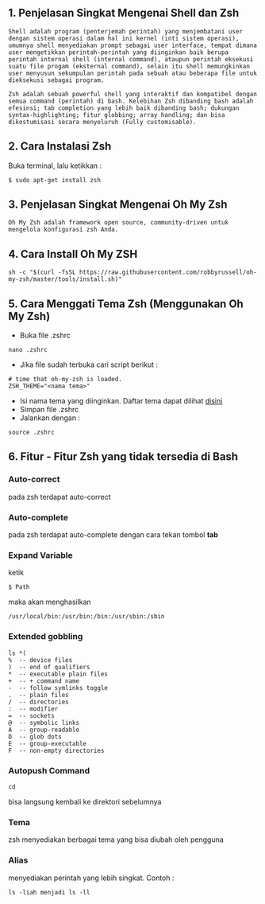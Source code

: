 ## 1. Penjelasan Singkat Mengenai Shell dan Zsh
```
Shell adalah program (penterjemah perintah) yang menjembatani user dengan sistem operasi dalam hal ini kernel (inti sistem operasi), umumnya shell menyediakan prompt sebagai user interface, tempat dimana user mengetikkan perintah-perintah yang diinginkan baik berupa perintah internal shell (internal command), ataupun perintah eksekusi suatu file progam (eksternal command), selain itu shell memungkinkan user menyusun sekumpulan perintah pada sebuah atau beberapa file untuk dieksekusi sebagai program.
```
```
Zsh adalah sebuah powerful shell yang interaktif dan kompatibel dengan semua command (perintah) di bash. Kelebihan Zsh dibanding bash adalah efesinsi; tab completion yang lebih baik dibanding bash; dukungan syntax-highlighting; fitur globbing; array handling; dan bisa dikostumisasi secara menyeluruh (Fully customisable).
```

## 2. Cara Instalasi Zsh
Buka terminal, lalu ketikkan :
```
$ sudo apt-get install zsh
```

## 3. Penjelasan Singkat Mengenai Oh My Zsh
```
Oh My Zsh adalah framework open source, community-driven untuk mengelola konfigurasi zsh Anda.
```

## 4. Cara Install Oh My ZSH
```
sh -c "$(curl -fsSL https://raw.githubusercontent.com/robbyrussell/oh-my-zsh/master/tools/install.sh)"
```

## 5. Cara Menggati Tema Zsh (Menggunakan Oh My Zsh)
* Buka file .zshrc
```
nano .zshrc
```
* Jika file sudah terbuka cari script berikut :
```
# time that oh-my-zsh is loaded.
ZSH_THEME="<nama tema>"
```
*  Isi nama tema yang diinginkan. Daftar tema dapat dilihat [disini](https://github.com/robbyrussell/oh-my-zsh/wiki/themes)
* Simpan file .zshrc
* Jalankan dengan :
```
source .zshrc
```

## 6. Fitur - Fitur Zsh yang tidak tersedia di Bash
### Auto-correct
pada zsh terdapat auto-correct

### Auto-complete
pada zsh terdapat auto-complete dengan cara tekan tombol **tab**

### Expand Variable
ketik
``` 
$ Path
```
maka akan menghasilkan 
```
/usr/local/bin:/usr/bin:/bin:/usr/sbin:/sbin
```
### Extended gobbling
 ```
 ls *(
%  -- device files
)  -- end of qualifiers
*  -- executable plain files
+  -- + command name
-  -- follow symlinks toggle
.  -- plain files
/  -- directories
:  -- modifier
=  -- sockets
@  -- symbolic links
A  -- group-readable
D  -- glob dots
E  -- group-executable
F  -- non-empty directories
 ```

### Autopush Command
 ```
 cd
 ```
 bisa langsung kembali ke direktori sebelumnya

### Tema
 zsh menyediakan berbagai tema yang bisa diubah oleh pengguna

### Alias 
 menyediakan perintah yang lebih singkat. Contoh :
 ```
ls -liah menjadi ls -ll
 ```
